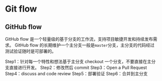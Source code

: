 # Git flow

## GitHub flow

GitHub flow 是一个轻量级的基于分支的工作流，支持项目敏捷开发和持续发布需求。
GitHub flow 的长期维护一个主分支一般是`master`分支，主分支的代码经过测试验证随时是可部署的。

Step1：针对每一个特性和想法基于主分支 checkout 一个分支，不要直接在主分支直接进行开发。
Step2：修改然后 commit
Step3：Open a Pull Request
Step4：discuss and code review
Step5：部署验证
Step6：合并到主分支
